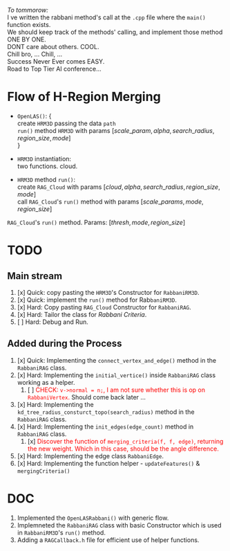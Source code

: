 *To tommorow:*     
    I ve written the rabbani method's call at the `.cpp` file where the `main()` function exists.  
    We should keep track of the methods' calling, and implement those method ONE BY ONE.  
    DONT care about others. COOL.  
    Chill bro, ... Chill, ...  
    Success Never Ever comes EASY.  
    Road to Top Tier AI conference...  


# Flow of H-Region Merging 

- `OpenLAS()`: \{  
	create `HRM3D` passing the data `path`  
	`run()` method `HRM3D` with params $[scale\_param, alpha, search\_radius, region\_size, mode]$  
 \}

- `HRM3D` instantiation:  
	two functions. cloud. 

- `HRM3D` method `run()`:  
	create `RAG_Cloud` with params $[cloud, alpha, search\_radius, region\_size, mode]$  
    call `RAG_Cloud`'s `run()` method with params $[scale\_params, mode, region\_size]$

`RAG_Cloud`'s `run()` method. Params: $[thresh, mode, region\_size]$



# TODO

## Main stream

1. [x] Quick: copy pasting the `HRM3D`'s Constructor for `RabbaniRM3D`. 
2. [x] Quick: implement the `run()` method for Rab`baniRM3D`. 
3. [x] Hard:  Copy pasting `RAG_Cloud` Constructor for `RabbaniRAG`. 
4. [x] Hard:  Tailor the class for *Rabbani Criteria*.
5. [ ] Hard:  Debug and Run. 

## Added during the Process

1. [x] Quick: Implementing the `connect_vertex_and_edge()` method in the `RabbaniRAG` class. 
2. [x] Hard:  Implementing the `initial_vertice()` inside `RabbaniRAG` class working as a helper. 
   1. [ ] <span style="color:red">CHECK: `v->normal = n;`, I am not sure whether this is op on `RabbaniVertex`.</span> Should come back later ...
3. [x] Hard: Implementing the `kd_tree_radius_consturct_topo(search_radius)` method in the `RabbaniRAG` class.
4. [x] Hard: Implementing the `init_edges(edge_count)` method in `RabbaniRAG` class.  
   1. [x] <span style="color:red">Discover the function of `merging_criteria(f, f, edge)`, returning the new weight.
    Which in this case, should be the angle difference. </span>
5. [x] Hard: Implementing the edge class `RabbaniEdge`. 
6. [x] Hard: Implementing the function helper - `updateFeatures()` & `mergingCriteria()`

# DOC

1. Implemented the `OpenLASRabbani()` with generic flow. 
2. Implemneted the `RabbaniRAG` class with basic Constructor which is used in `RabbaniRM3D`'s `run()` method. 
3. Adding a `RAGCallback.h` file for efficient use of helper functions.